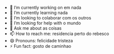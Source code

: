 

- 🔭 I’m currently working on em nada
- 🌱 I’m currently learning  nada
- 👯 I’m looking to colaborar  com os outros
- 🤔 I’m looking for help with o mundo
- 💬 Ask me about  as coisas
- 📫 How to reach me: residencia perto do rebesco 
- 😄 Pronouns: felicidade tristeza 
- ⚡ Fun fact: gosto de caminhao

